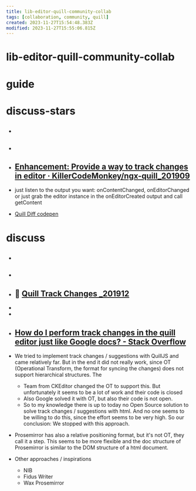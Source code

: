 ```yaml
---
title: lib-editor-quill-community-collab
tags: [collaboration, community, quill]
created: 2023-11-27T15:54:48.383Z
modified: 2023-11-27T15:55:06.815Z
---
```


# lib-editor-quill-community-collab

# guide

# discuss-stars
- ## 

- ## 

- ## [Enhancement: Provide a way to track changes in editor · KillerCodeMonkey/ngx-quill_201909](https://github.com/KillerCodeMonkey/ngx-quill/issues/524)
- just listen to the output you want: onContentChanged, onEditorChanged or just grab the editor instance in the onEditorCreated output and call getContent

- [Quill Diff codepen](https://codepen.io/percipient24/pen/eEBOjG)
# discuss
- ## 

- ## 

- ## 🔀 [Quill Track Changes _201912](https://github.com/quilljs/quill/issues/2858)
- 
- 

- ## [How do I perform track changes in the quill editor just like Google docs? - Stack Overflow](https://stackoverflow.com/questions/58887843/how-do-i-perform-track-changes-in-the-quill-editor-just-like-google-docs)
- We tried to implement track changes / suggestions with QuillJS and came relatively far. But in the end it did not really work, since OT (Operational Transform, the format for syncing the changes) does not support hierarchical structures. The
  - Team from CKEditor changed the OT to support this. But unfortunately it seems to be a lot of work and their code is closed
  - Also Google solved it with OT, but also their code is not open. 
  - So to my knowledge there is up to today no Open Source solution to solve track changes / suggestions with html. And no one seems to be willing to do this, since the effort seems to be very high. So our conclusion: We stopped with this approach.

- Prosemirror has also a relative positioning format, but it's not OT, they call it a step. This seems to be more flexible and the doc structure of Prosemirror is similar to the DOM structure of a html document.

- Other approaches / inspirations
  - NIB
  - Fidus Writer
  - Wax Prosemirror

